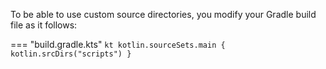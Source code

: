To be able to use custom source directories, you modify your Gradle build file as it follows:

=== "build.gradle.kts"
    ```kt
    kotlin.sourceSets.main {
        kotlin.srcDirs("scripts")
    }
    ```
